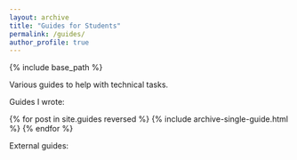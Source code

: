 ```yaml
---
layout: archive
title: "Guides for Students"
permalink: /guides/
author_profile: true
---
```


{% include base_path %}

Various guides to help with technical tasks.

Guides I wrote:

{% for post in site.guides reversed %}
  {% include archive-single-guide.html %}
{% endfor %}

External guides:

